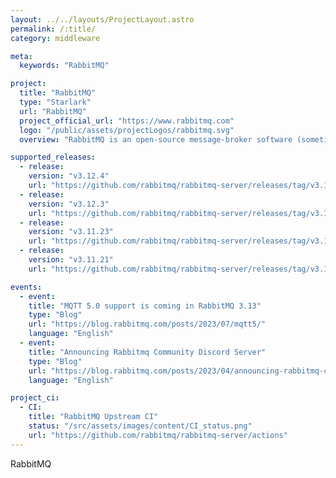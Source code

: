 ```yaml
---
layout: ../../layouts/ProjectLayout.astro
permalink: /:title/
category: middleware

meta:
  keywords: "RabbitMQ"

project:
  title: "RabbitMQ"
  type: "Starlark"
  url: "RabbitMQ"
  project_official_url: "https://www.rabbitmq.com"
  logo: "/public/assets/projectLogos/rabbitmq.svg"
  overview: "RabbitMQ is an open-source message-broker software (sometimes called message-oriented middleware) that originally implemented the Advanced Message Queuing Protocol (AMQP) and has since been extended with a plug-in architecture to support Streaming Text Oriented Messaging Protocol (STOMP), MQ Telemetry Transport (MQTT), and other protocols."

supported_releases:
  - release:
    version: "v3.12.4"
    url: "https://github.com/rabbitmq/rabbitmq-server/releases/tag/v3.12.4"
  - release:
    version: "v3.12.3"
    url: "https://github.com/rabbitmq/rabbitmq-server/releases/tag/v3.12.3"
  - release:
    version: "v3.11.23"
    url: "https://github.com/rabbitmq/rabbitmq-server/releases/tag/v3.11.23"
  - release:
    version: "v3.11.21"
    url: "https://github.com/rabbitmq/rabbitmq-server/releases/tag/v3.11.21"

events:
  - event:
    title: "MQTT 5.0 support is coming in RabbitMQ 3.13"
    type: "Blog"
    url: "https://blog.rabbitmq.com/posts/2023/07/mqtt5/"
    language: "English"
  - event:
    title: "Announcing Rabbitmq Community Discord Server"
    type: "Blog"
    url: "https://blog.rabbitmq.com/posts/2023/04/announcing-rabbitmq-community-discord-server/"
    language: "English"

project_ci:
  - CI:
    title: "RabbitMQ Upstream CI"
    status: "/src/assets/images/content/CI_status.png"
    url: "https://github.com/rabbitmq/rabbitmq-server/actions"
---
```


<p>RabbitMQ</p>
